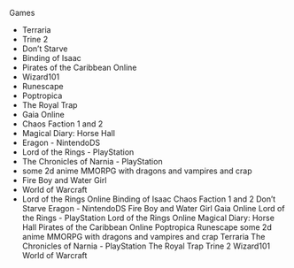 Games

- Terraria
- Trine 2
- Don’t Starve
- Binding of Isaac
- Pirates of the Caribbean Online
- Wizard101
- Runescape
- Poptropica
- The Royal Trap
- Gaia Online
- Chaos Faction 1 and 2
- Magical Diary: Horse Hall
- Eragon - NintendoDS
- Lord of the Rings - PlayStation
- The Chronicles of Narnia - PlayStation
- some 2d anime MMORPG with dragons and vampires and crap
- Fire Boy and Water Girl
- World of Warcraft
- Lord of the Rings Online
Binding of Isaac
Chaos Faction 1 and 2
Don’t Starve
Eragon - NintendoDS
Fire Boy and Water Girl
Gaia Online
Lord of the Rings - PlayStation
Lord of the Rings Online
Magical Diary: Horse Hall
Pirates of the Caribbean Online
Poptropica
Runescape
some 2d anime MMORPG with dragons and vampires and crap
Terraria
The Chronicles of Narnia - PlayStation
The Royal Trap
Trine 2
Wizard101
World of Warcraft
